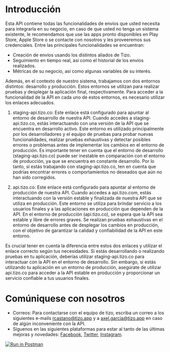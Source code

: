 # Introducción


Esta API contiene todas las funcionalidades de envíos que usted necesita para integrarla en su negocio, en caso de que usted no tenga un sistema existente, le recomendamos que use las apps pronto disponibles en Play Store, Apple Store o se contacte con nosotros y les proveeremos sus credenciales. Entre las principales funcionalidades se encuentran:


- Creación de envíos usando los distintos aliados de Tizo.
- Seguimiento en tiempo real, así como el historial de los envíos realizados.
- Métricas de su negocio, así como algunas variables de su interés.

Además, en el contexto de nuestro sistema, trabajamos con dos entornos distintos: desarrollo y producción. Estos entornos se utilizan para realizar pruebas y desplegar la aplicación final, respectivamente. Para acceder a la funcionalidad de la API en cada uno de estos entornos, es necesario utilizar los enlaces adecuados. 
 1. staging-api.tizo.co: Este enlace está configurado para apuntar al entorno de desarrollo de nuestra API. Cuando accedes a staging-api.tizo.co, estás interactuando con una versión de la API que se encuentra en desarrollo activo. Este entorno es utilizado principalmente por los desarrolladores y el equipo de pruebas para probar nuevas funcionalidades, realizar pruebas exhaustivas y detectar posibles errores o problemas antes de implementar los cambios en el entorno de producción. Es importante tener en cuenta que el entorno de desarrollo (staging-api.tizo.co) puede ser inestable en comparación con el entorno de producción, ya que se encuentra en constante desarrollo. Por lo tanto, si estás trabajando con staging-api.tizo.co, ten en cuenta que podrías encontrar errores o comportamientos no deseados que aún no han sido corregidos.

 2. api.tizo.co: Este enlace está configurado para apuntar al entorno de producción de nuestra API. Cuando accedes a api.tizo.com, estás interactuando con la versión estable y finalizada de nuestra API que se utiliza en producción. Este entorno se utiliza para brindar servicio a los usuarios finales y a las aplicaciones en producción que dependen de la API. En el entorno de producción (api.tizo.co), se espera que la API sea estable y libre de errores graves. Se realizan pruebas exhaustivas en el entorno de desarrollo antes de desplegar los cambios en producción, con el objetivo de garantizar la calidad y confiabilidad de la API en este entorno.

Es crucial tener en cuenta la diferencia entre estos dos enlaces y utilizar el enlace correcto según tus necesidades. Si estás desarrollando o realizando pruebas en tu aplicación, deberías utilizar staging-api.tizo.co para interactuar con la API en el entorno de desarrollo. Sin embargo, si estás utilizando tu aplicación en un entorno de producción, asegúrate de utilizar api.tizo.co para acceder a la API estable en producción y proporcionar un servicio confiable a tus usuarios finales.



# Comúniquese con nosotros

- Correos: Para contactarse con el equipo de tizo, escriba un correo a los siguientes e-mails rcastano@tizo.app  y a axel.garcia@tizo.app en caso de algún inconveniente con la API.
- Síguenos en las siguientes plataformas para estar al tanto de las últimas mejoras y novedades: [Facebook](https://www.facebook.com/profile.php?id=100086144095910), [Twitter](https://twitter.com/AppTizo), [Instagram](https://www.instagram.com/tizo.app/).


 [![Run in Postman](https://run.pstmn.io/button.svg)](https://app.getpostman.com/run-collection/19319757-13ea3bc8-bfe2-4ffd-87ee-f2d3bb439c62?action=collection%2Ffork&collection-url=entityId%3D19319757-13ea3bc8-bfe2-4ffd-87ee-f2d3bb439c62%26entityType%3Dcollection%26workspaceId%3D957b370e-bb6a-4235-b1a9-43894e2c51eb#?env%5BTizo%20Vendors%5D=W3sia2V5IjoiYmFzZV91cmwiLCJ2YWx1ZSI6Imh0dHBzOi8vYXBpLnRpem8uY28iLCJlbmFibGVkIjp0cnVlLCJ0eXBlIjoiZGVmYXVsdCJ9LHsia2V5IjoiYXV0aF90b2tlbiIsInZhbHVlIjoiIiwiZW5hYmxlZCI6dHJ1ZSwidHlwZSI6ImRlZmF1bHQifSx7ImtleSI6ImVudmlyb25tZW50IiwidmFsdWUiOiJkZXYiLCJlbmFibGVkIjp0cnVlLCJ0eXBlIjoiZGVmYXVsdCJ9LHsia2V5IjoibGFuZ3VhZ2UiLCJ2YWx1ZSI6ImVzIiwiZW5hYmxlZCI6dHJ1ZSwidHlwZSI6ImRlZmF1bHQifV0=)
